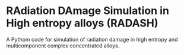 <h1> RAdiation DAmage Simulation in High entropy alloys (RADASH) </h1>
A Pythom code for simulation of radiation damage in high entropy and multicomponent complex concentrated alloys.

